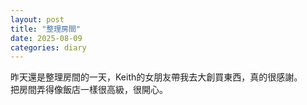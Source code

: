 ```yaml
---
layout: post
title: "整理房間"
date: 2025-08-09
categories: diary
---
```

昨天還是整理房間的一天，Keith的女朋友帶我去大創買東西，真的很感謝。  
把房間弄得像飯店一樣很高級，很開心。
